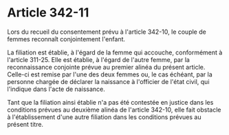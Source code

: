 # Article 342-11

Lors du recueil du consentement prévu à l'article 342-10, le couple de femmes reconnaît conjointement l'enfant.

La filiation est établie, à l'égard de la femme qui accouche, conformément à l'article 311-25. Elle est établie, à l'égard de l'autre femme, par la reconnaissance conjointe prévue au premier alinéa du présent article. Celle-ci est remise par l'une des deux femmes ou, le cas échéant, par la personne chargée de déclarer la naissance à l'officier de l'état civil, qui l'indique dans l'acte de naissance.

Tant que la filiation ainsi établie n'a pas été contestée en justice dans les conditions prévues au deuxième alinéa de l'article 342-10, elle fait obstacle à l'établissement d'une autre filiation dans les conditions prévues au présent titre.
